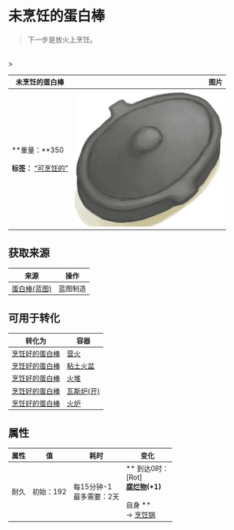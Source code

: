 # 未烹饪的蛋白棒  
> 下一步是放火上烹饪。  
<br>  
>   
  
  未烹饪的蛋白棒  |   图片   
 ----  |  ----:   
 **重量：**350<br><br>**标签：**	[“可烹饪的”](tag_Cookable.md)  |  <img decoding="async" src="Sprite/CookingPotClosed.png" href="a.md" style="max-width:300px;max-height:300px;">   
  
## 获取来源  
来源  |  操作  
----  |  ----  
[蛋白棒(蓝图)](Bp_ProteinBar.md)  |  蓝图制造  
## 可用于转化  
转化为  |  容器  
----  |  ----  
[烹饪好的蛋白棒](ProteinBarsCooked.md)  |  [营火](Campfire.md)  
[烹饪好的蛋白棒](ProteinBarsCooked.md)  |  [粘土火盆](ClayFirePit.md)  
[烹饪好的蛋白棒](ProteinBarsCooked.md)  |  [火堆](Fire.md)  
[烹饪好的蛋白棒](ProteinBarsCooked.md)  |  [瓦斯炉(开)](GasCookerOn.md)  
[烹饪好的蛋白棒](ProteinBarsCooked.md)  |  [火炉](Stove.md)  
## 属性   
属性  |  值  |  耗时  |  变化  
----  |  ----  |  ----  |  ----  
耐久  |  初始：192  |  每15分钟-1<br>最多需要：2天  |  ** 到达0时： **<br>** [Rot]  **<br>  [腐烂物](RottenRemains.md)(+1)<br><br>** 自身 **<br>→ [烹饪锅](CookingPot.md)  


<script>document.title="未烹饪的蛋白棒 - 卡牌生存百科 Card Survival Wiki";</script>